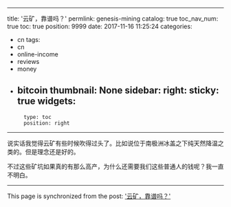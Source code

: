 
---
title: '云矿，靠谱吗？'
permlink: genesis-mining
catalog: true
toc_nav_num: true
toc: true
position: 9999
date: 2017-11-16 11:25:24
categories:
- cn
tags:
- cn
- online-income
- reviews
- money
- bitcoin
thumbnail: None
sidebar:
    right:
        sticky: true
widgets:
    -
        type: toc
        position: right
---


说实话我觉得云矿有些时候吹得过头了。比如说位于南极洲冰盖之下纯天然降温之类的。但是理念还是好的。

不过这些矿坑如果真的有那么高产，为什么还需要我们这些普通人的钱呢？我一直不明白。

- - -

This page is synchronized from the post: ['云矿，靠谱吗？'](https://steemit.com/@weisheng167388/genesis-mining)
